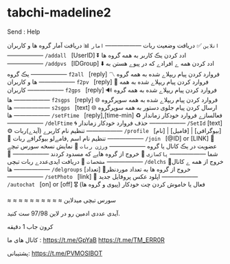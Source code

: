 # tabchi-madeline2

Send : Help

`انلاین`
✅ دریافت وضعیت ربات
——————
`امار`
📊 دریافت آمار گروه ها و کاربران
——————
`/addall ` [UserID]
⏬ ادد کردن یڪ کاربر به همه گروه ها
——————
`/addpvs ` [IDGroup]
⬇️ ادد کردن همه ے افرادے که در پیوے هستن به یڪ گروه
——————
`f2all ` [reply]
〽️ فروارد کردن پیام ریپلاے شده به همه گروه ها و کاربران
——————
`f2pv ` [reply]
🔆 فروارد کردن پیام ریپلاے شده به همه کاربران
——————
`f2gps ` [reply]
🔊 فروارد کردن پیام ریپلاے شده به همه گروه ها
——————
`f2sgps ` [reply]
🌐 فروارد کردن پیام ریپلاے شده به همه سوپرگروه ها
——————
`s2sgps ` [text]
🌐 ارسال کردن پیام جلوی دستور به همه سوپرگروه ها
——————
`/setFtime ` [reply],[time-min]
♻️ فعالسازے فروارد خودکار زماندار
——————
`/delFtime`
🌀 حذف فروارد خودکار زماندار
——————
`/SetId` [text]
⚙ تنظیم نام کاربرے (آیدے)ربات
——————
`/profile ` [نام] | [فامیل] | [بیوگرافی]
💎 تنظیم نام اسم ,فامےلو بیوگرافے ربات
——————
`/join ` [@ID] or [LINK]
🎉 عضویت در یڪ کانال یا گروه
——————
`ورژن ربات`
📜 نمایش نسخه سورس تبچے شما
——————
`پاکسازی`
📮 خروج از گروه هایے که مسدود کردند
——————
🔖 `مشخصات`
📎 دریافت ایدی‌عددے ربات تبچی
——————
`/delchs`
🥇خروج از همه ے کانال ها
——————
`/delgroups` [تعداد]
🥇خروج از گروه ها به تعداد موردنظر
——————
`/setPhoto ` [link]
📸 اپلود عکس پروفایل جدید
——————
`/autochat ` [on] or [off]
🎖 فعال یا خاموش کردن چت خودکار (پیوی و گروه ها)

≈ ≈ ≈ ≈ ≈ ≈ ≈ ≈ ≈ ≈
سورس تبچی میدلاین


آیدی عددی ادمین رو در لاین 97/98 ست کنید.


کرون جاب 1 دقیقه


کانال های ما : https://t.me/GpYaB https://t.me/TM_ERR0R


پشتیبانی: https://t.me/PVMOSIBOT
